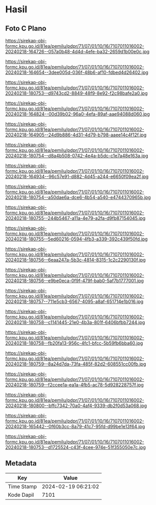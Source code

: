 # Hasil

## Foto C Plano

https://sirekap-obj-formc.kpu.go.id/81ea/pemilu/pdpr/71/07/01/10/16/7107011016002-20240218-164726--057a0b48-4d4d-4efe-ba32-2659d1b00e0c.jpg

https://sirekap-obj-formc.kpu.go.id/81ea/pemilu/pdpr/71/07/01/10/16/7107011016002-20240218-164654--3dee005d-036f-48b6-af10-fdbed4d26402.jpg

https://sirekap-obj-formc.kpu.go.id/81ea/pemilu/pdpr/71/07/01/10/16/7107011016002-20240218-180753--d9743cd2-8849-48f9-8e92-f2c98bafe2a0.jpg

https://sirekap-obj-formc.kpu.go.id/81ea/pemilu/pdpr/71/07/01/10/16/7107011016002-20240218-164824--00d39b02-96a0-4efa-89af-aae94088d060.jpg

https://sirekap-obj-formc.kpu.go.id/81ea/pemilu/pdpr/71/07/01/10/16/7107011016002-20240218-164905--24d9b886-4d31-4d79-b798-aaee14c4f12f.jpg

https://sirekap-obj-formc.kpu.go.id/81ea/pemilu/pdpr/71/07/01/10/16/7107011016002-20240218-180754--d8a4b508-0742-4e4a-b5dc-c1e7a48e163a.jpg

https://sirekap-obj-formc.kpu.go.id/81ea/pemilu/pdpr/71/07/01/10/16/7107011016002-20240218-164934--96c57e91-d882-4d45-a244-e6650f09ea2f.jpg

https://sirekap-obj-formc.kpu.go.id/81ea/pemilu/pdpr/71/07/01/10/16/7107011016002-20240218-180754--a50dae6a-dce6-4b54-a540-e4744370965b.jpg

https://sirekap-obj-formc.kpu.go.id/81ea/pemilu/pdpr/71/07/01/10/16/7107011016002-20240218-180755--244b5467-a11a-4e79-a2fa-d9fb87154045.jpg

https://sirekap-obj-formc.kpu.go.id/81ea/pemilu/pdpr/71/07/01/10/16/7107011016002-20240218-180755--5ed60216-0594-4fb3-a339-392c439f50fd.jpg

https://sirekap-obj-formc.kpu.go.id/81ea/pemilu/pdpr/71/07/01/10/16/7107011016002-20240218-180756--6eaa247a-5b3c-4814-8315-1c2c2290130f.jpg

https://sirekap-obj-formc.kpu.go.id/81ea/pemilu/pdpr/71/07/01/10/16/7107011016002-20240218-180756--e9be0eca-0f9f-479f-bab0-5af7b1777001.jpg

https://sirekap-obj-formc.kpu.go.id/81ea/pemilu/pdpr/71/07/01/10/16/7107011016002-20240218-180757--711e5cb3-6567-4095-a8af-651714e1b016.jpg

https://sirekap-obj-formc.kpu.go.id/81ea/pemilu/pdpr/71/07/01/10/16/7107011016002-20240218-180758--c1141445-21e0-4b3a-801f-6406bfbb7244.jpg

https://sirekap-obj-formc.kpu.go.id/81ea/pemilu/pdpr/71/07/01/10/16/7107011016002-20240218-180758--fb20fa13-956c-4fc1-bfcc-5b59fb6bba60.jpg

https://sirekap-obj-formc.kpu.go.id/81ea/pemilu/pdpr/71/07/01/10/16/7107011016002-20240218-180759--8a24d7da-73fa-485f-82d2-608551cc00fb.jpg

https://sirekap-obj-formc.kpu.go.id/81ea/pemilu/pdpr/71/07/01/10/16/7107011016002-20240218-180759--f2ccee1a-ea1a-4fb5-ac78-5d928228757f.jpg

https://sirekap-obj-formc.kpu.go.id/81ea/pemilu/pdpr/71/07/01/10/16/7107011016002-20240218-180800--bffc7342-70a0-4af4-9339-db2f0d53a068.jpg

https://sirekap-obj-formc.kpu.go.id/81ea/pemilu/pdpr/71/07/01/10/16/7107011016002-20240218-165442--0f60b3cc-8a79-41c7-95fd-d99be1e13f64.jpg

https://sirekap-obj-formc.kpu.go.id/81ea/pemilu/pdpr/71/07/01/10/16/7107011016002-20240218-180753--d1725524-c43f-4cee-974e-51f355050e7c.jpg


## Metadata

| Key        | Value               |
| ---------- | ------------------- |
| Time Stamp | 2024-02-19 06:21:02 |
| Kode Dapil | 7101                |



